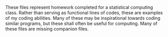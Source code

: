 These files represent homework completed for a statistical computing class. 
Rather than serving as functional lines of codes, these are examples of my coding abilities. 
Many of these may be inspirational towards coding similar programs, but these shall often be useful for computing.
Many of these files are missing companion files.
